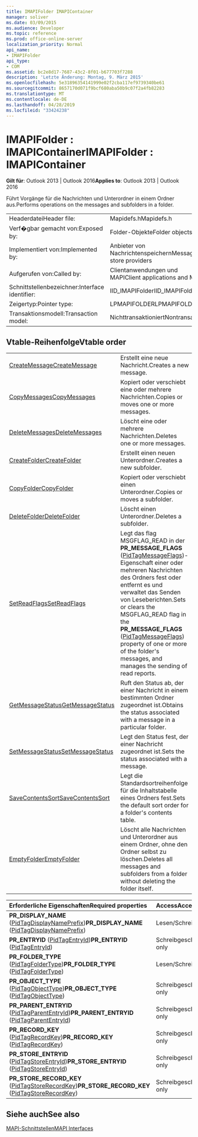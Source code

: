 ```yaml
---
title: IMAPIFolder IMAPIContainer
manager: soliver
ms.date: 03/09/2015
ms.audience: Developer
ms.topic: reference
ms.prod: office-online-server
localization_priority: Normal
api_name:
- IMAPIFolder
api_type:
- COM
ms.assetid: bc2e8d17-7687-43c2-8f01-b677703f7288
description: 'Letzte Änderung: Montag, 9. März 2015'
ms.openlocfilehash: 5e31896354141999e02f2cba117ef9739340be61
ms.sourcegitcommit: 8657170d071f9bcf680aba50b9c07f2a4fb82283
ms.translationtype: MT
ms.contentlocale: de-DE
ms.lasthandoff: 04/28/2019
ms.locfileid: "33424238"
---
```

# <a name="imapifolder--imapicontainer"></a><span data-ttu-id="86e7f-103">IMAPIFolder : IMAPIContainer</span><span class="sxs-lookup"><span data-stu-id="86e7f-103">IMAPIFolder : IMAPIContainer</span></span>

  
  
<span data-ttu-id="86e7f-104">**Gilt für**: Outlook 2013 | Outlook 2016</span><span class="sxs-lookup"><span data-stu-id="86e7f-104">**Applies to**: Outlook 2013 | Outlook 2016</span></span> 
  
<span data-ttu-id="86e7f-105">Führt Vorgänge für die Nachrichten und Unterordner in einem Ordner aus.</span><span class="sxs-lookup"><span data-stu-id="86e7f-105">Performs operations on the messages and subfolders in a folder.</span></span>
  
|||
|:-----|:-----|
|<span data-ttu-id="86e7f-106">Headerdatei</span><span class="sxs-lookup"><span data-stu-id="86e7f-106">Header file:</span></span>  <br/> |<span data-ttu-id="86e7f-107">Mapidefs.h</span><span class="sxs-lookup"><span data-stu-id="86e7f-107">Mapidefs.h</span></span>  <br/> |
|<span data-ttu-id="86e7f-108">Verf�gbar gemacht von:</span><span class="sxs-lookup"><span data-stu-id="86e7f-108">Exposed by:</span></span>  <br/> |<span data-ttu-id="86e7f-109">Folder-Objekte</span><span class="sxs-lookup"><span data-stu-id="86e7f-109">Folder objects</span></span>  <br/> |
|<span data-ttu-id="86e7f-110">Implementiert von:</span><span class="sxs-lookup"><span data-stu-id="86e7f-110">Implemented by:</span></span>  <br/> |<span data-ttu-id="86e7f-111">Anbieter von Nachrichtenspeichern</span><span class="sxs-lookup"><span data-stu-id="86e7f-111">Message store providers</span></span>  <br/> |
|<span data-ttu-id="86e7f-112">Aufgerufen von:</span><span class="sxs-lookup"><span data-stu-id="86e7f-112">Called by:</span></span>  <br/> |<span data-ttu-id="86e7f-113">Clientanwendungen und MAPI</span><span class="sxs-lookup"><span data-stu-id="86e7f-113">Client applications and MAPI</span></span>  <br/> |
|<span data-ttu-id="86e7f-114">Schnittstellenbezeichner:</span><span class="sxs-lookup"><span data-stu-id="86e7f-114">Interface identifier:</span></span>  <br/> |<span data-ttu-id="86e7f-115">IID_IMAPIFolder</span><span class="sxs-lookup"><span data-stu-id="86e7f-115">IID_IMAPIFolder</span></span>  <br/> |
|<span data-ttu-id="86e7f-116">Zeigertyp:</span><span class="sxs-lookup"><span data-stu-id="86e7f-116">Pointer type:</span></span>  <br/> |<span data-ttu-id="86e7f-117">LPMAPIFOLDER</span><span class="sxs-lookup"><span data-stu-id="86e7f-117">LPMAPIFOLDER</span></span>  <br/> |
|<span data-ttu-id="86e7f-118">Transaktionsmodell:</span><span class="sxs-lookup"><span data-stu-id="86e7f-118">Transaction model:</span></span>  <br/> |<span data-ttu-id="86e7f-119">Nichttransaktioniert</span><span class="sxs-lookup"><span data-stu-id="86e7f-119">Nontransacted</span></span>  <br/> |
   
## <a name="vtable-order"></a><span data-ttu-id="86e7f-120">Vtable-Reihenfolge</span><span class="sxs-lookup"><span data-stu-id="86e7f-120">Vtable order</span></span>

|||
|:-----|:-----|
|[<span data-ttu-id="86e7f-121">CreateMessage</span><span class="sxs-lookup"><span data-stu-id="86e7f-121">CreateMessage</span></span>](imapifolder-createmessage.md) <br/> |<span data-ttu-id="86e7f-122">Erstellt eine neue Nachricht.</span><span class="sxs-lookup"><span data-stu-id="86e7f-122">Creates a new message.</span></span>  <br/> |
|[<span data-ttu-id="86e7f-123">CopyMessages</span><span class="sxs-lookup"><span data-stu-id="86e7f-123">CopyMessages</span></span>](imapifolder-copymessages.md) <br/> |<span data-ttu-id="86e7f-124">Kopiert oder verschiebt eine oder mehrere Nachrichten.</span><span class="sxs-lookup"><span data-stu-id="86e7f-124">Copies or moves one or more messages.</span></span>  <br/> |
|[<span data-ttu-id="86e7f-125">DeleteMessages</span><span class="sxs-lookup"><span data-stu-id="86e7f-125">DeleteMessages</span></span>](imapifolder-deletemessages.md) <br/> |<span data-ttu-id="86e7f-126">Löscht eine oder mehrere Nachrichten.</span><span class="sxs-lookup"><span data-stu-id="86e7f-126">Deletes one or more messages.</span></span>  <br/> |
|[<span data-ttu-id="86e7f-127">CreateFolder</span><span class="sxs-lookup"><span data-stu-id="86e7f-127">CreateFolder</span></span>](imapifolder-createfolder.md) <br/> |<span data-ttu-id="86e7f-128">Erstellt einen neuen Unterordner.</span><span class="sxs-lookup"><span data-stu-id="86e7f-128">Creates a new subfolder.</span></span>  <br/> |
|[<span data-ttu-id="86e7f-129">CopyFolder</span><span class="sxs-lookup"><span data-stu-id="86e7f-129">CopyFolder</span></span>](imapifolder-copyfolder.md) <br/> |<span data-ttu-id="86e7f-130">Kopiert oder verschiebt einen Unterordner.</span><span class="sxs-lookup"><span data-stu-id="86e7f-130">Copies or moves a subfolder.</span></span>  <br/> |
|[<span data-ttu-id="86e7f-131">DeleteFolder</span><span class="sxs-lookup"><span data-stu-id="86e7f-131">DeleteFolder</span></span>](imapifolder-deletefolder.md) <br/> |<span data-ttu-id="86e7f-132">Löscht einen Unterordner.</span><span class="sxs-lookup"><span data-stu-id="86e7f-132">Deletes a subfolder.</span></span>  <br/> |
|[<span data-ttu-id="86e7f-133">SetReadFlags</span><span class="sxs-lookup"><span data-stu-id="86e7f-133">SetReadFlags</span></span>](imapifolder-setreadflags.md) <br/> |<span data-ttu-id="86e7f-134">Legt das flag MSGFLAG_READ in der **PR_MESSAGE_FLAGS** ([PidTagMessageFlags](pidtagmessageflags-canonical-property.md))-Eigenschaft einer oder mehreren Nachrichten des Ordners fest oder entfernt es und verwaltet das Senden von Leseberichten.</span><span class="sxs-lookup"><span data-stu-id="86e7f-134">Sets or clears the MSGFLAG_READ flag in the **PR_MESSAGE_FLAGS** ([PidTagMessageFlags](pidtagmessageflags-canonical-property.md)) property of one or more of the folder's messages, and manages the sending of read reports.</span></span>  <br/> |
|[<span data-ttu-id="86e7f-135">GetMessageStatus</span><span class="sxs-lookup"><span data-stu-id="86e7f-135">GetMessageStatus</span></span>](imapifolder-getmessagestatus.md) <br/> |<span data-ttu-id="86e7f-136">Ruft den Status ab, der einer Nachricht in einem bestimmten Ordner zugeordnet ist.</span><span class="sxs-lookup"><span data-stu-id="86e7f-136">Obtains the status associated with a message in a particular folder.</span></span>  <br/> |
|[<span data-ttu-id="86e7f-137">SetMessageStatus</span><span class="sxs-lookup"><span data-stu-id="86e7f-137">SetMessageStatus</span></span>](imapifolder-setmessagestatus.md) <br/> |<span data-ttu-id="86e7f-138">Legt den Status fest, der einer Nachricht zugeordnet ist.</span><span class="sxs-lookup"><span data-stu-id="86e7f-138">Sets the status associated with a message.</span></span>  <br/> |
|[<span data-ttu-id="86e7f-139">SaveContentsSort</span><span class="sxs-lookup"><span data-stu-id="86e7f-139">SaveContentsSort</span></span>](imapifolder-savecontentssort.md) <br/> |<span data-ttu-id="86e7f-140">Legt die Standardsortreihenfolge für die Inhaltstabelle eines Ordners fest.</span><span class="sxs-lookup"><span data-stu-id="86e7f-140">Sets the default sort order for a folder's contents table.</span></span>  <br/> |
|[<span data-ttu-id="86e7f-141">EmptyFolder</span><span class="sxs-lookup"><span data-stu-id="86e7f-141">EmptyFolder</span></span>](imapifolder-emptyfolder.md) <br/> |<span data-ttu-id="86e7f-142">Löscht alle Nachrichten und Unterordner aus einem Ordner, ohne den Ordner selbst zu löschen.</span><span class="sxs-lookup"><span data-stu-id="86e7f-142">Deletes all messages and subfolders from a folder without deleting the folder itself.</span></span>  <br/> |
   
|<span data-ttu-id="86e7f-143">**Erforderliche Eigenschaften**</span><span class="sxs-lookup"><span data-stu-id="86e7f-143">**Required properties**</span></span>|<span data-ttu-id="86e7f-144">**Access**</span><span class="sxs-lookup"><span data-stu-id="86e7f-144">**Access**</span></span>|
|:-----|:-----|
|<span data-ttu-id="86e7f-145">**PR_DISPLAY_NAME** ([PidTagDisplayNamePrefix](pidtagdisplaynameprefix-canonical-property.md))</span><span class="sxs-lookup"><span data-stu-id="86e7f-145">**PR_DISPLAY_NAME** ([PidTagDisplayNamePrefix](pidtagdisplaynameprefix-canonical-property.md))</span></span>  <br/> |<span data-ttu-id="86e7f-146">Lesen/Schreiben</span><span class="sxs-lookup"><span data-stu-id="86e7f-146">Read/write</span></span>  <br/> |
|<span data-ttu-id="86e7f-147">**PR_ENTRYID** ([PidTagEntryId](pidtagentryid-canonical-property.md))</span><span class="sxs-lookup"><span data-stu-id="86e7f-147">**PR_ENTRYID** ([PidTagEntryId](pidtagentryid-canonical-property.md))</span></span>  <br/> |<span data-ttu-id="86e7f-148">Schreibgeschützt</span><span class="sxs-lookup"><span data-stu-id="86e7f-148">Read-only</span></span>  <br/> |
|<span data-ttu-id="86e7f-149">**PR_FOLDER_TYPE** ([PidTagFolderType](pidtagfoldertype-canonical-property.md))</span><span class="sxs-lookup"><span data-stu-id="86e7f-149">**PR_FOLDER_TYPE** ([PidTagFolderType](pidtagfoldertype-canonical-property.md))</span></span>  <br/> |<span data-ttu-id="86e7f-150">Lesen/Schreiben</span><span class="sxs-lookup"><span data-stu-id="86e7f-150">Read/write</span></span>  <br/> |
|<span data-ttu-id="86e7f-151">**PR_OBJECT_TYPE** ([PidTagObjectType](pidtagobjecttype-canonical-property.md))</span><span class="sxs-lookup"><span data-stu-id="86e7f-151">**PR_OBJECT_TYPE** ([PidTagObjectType](pidtagobjecttype-canonical-property.md))</span></span>  <br/> |<span data-ttu-id="86e7f-152">Schreibgeschützt</span><span class="sxs-lookup"><span data-stu-id="86e7f-152">Read-only</span></span>  <br/> |
|<span data-ttu-id="86e7f-153">**PR_PARENT_ENTRYID** ([PidTagParentEntryId](pidtagparententryid-canonical-property.md))</span><span class="sxs-lookup"><span data-stu-id="86e7f-153">**PR_PARENT_ENTRYID** ([PidTagParentEntryId](pidtagparententryid-canonical-property.md))</span></span>  <br/> |<span data-ttu-id="86e7f-154">Schreibgeschützt</span><span class="sxs-lookup"><span data-stu-id="86e7f-154">Read-only</span></span>  <br/> |
|<span data-ttu-id="86e7f-155">**PR_RECORD_KEY** ([PidTagRecordKey](pidtagrecordkey-canonical-property.md))</span><span class="sxs-lookup"><span data-stu-id="86e7f-155">**PR_RECORD_KEY** ([PidTagRecordKey](pidtagrecordkey-canonical-property.md))</span></span>  <br/> |<span data-ttu-id="86e7f-156">Schreibgeschützt</span><span class="sxs-lookup"><span data-stu-id="86e7f-156">Read-only</span></span>  <br/> |
|<span data-ttu-id="86e7f-157">**PR_STORE_ENTRYID** ([PidTagStoreEntryId](pidtagstoreentryid-canonical-property.md))</span><span class="sxs-lookup"><span data-stu-id="86e7f-157">**PR_STORE_ENTRYID** ([PidTagStoreEntryId](pidtagstoreentryid-canonical-property.md))</span></span>  <br/> |<span data-ttu-id="86e7f-158">Schreibgeschützt</span><span class="sxs-lookup"><span data-stu-id="86e7f-158">Read-only</span></span>  <br/> |
|<span data-ttu-id="86e7f-159">**PR_STORE_RECORD_KEY** ([PidTagStoreRecordKey](pidtagstorerecordkey-canonical-property.md))</span><span class="sxs-lookup"><span data-stu-id="86e7f-159">**PR_STORE_RECORD_KEY** ([PidTagStoreRecordKey](pidtagstorerecordkey-canonical-property.md))</span></span>  <br/> |<span data-ttu-id="86e7f-160">Schreibgeschützt</span><span class="sxs-lookup"><span data-stu-id="86e7f-160">Read-only</span></span>  <br/> |
   
## <a name="see-also"></a><span data-ttu-id="86e7f-161">Siehe auch</span><span class="sxs-lookup"><span data-stu-id="86e7f-161">See also</span></span>



[<span data-ttu-id="86e7f-162">MAPI-Schnittstellen</span><span class="sxs-lookup"><span data-stu-id="86e7f-162">MAPI Interfaces</span></span>](mapi-interfaces.md)

